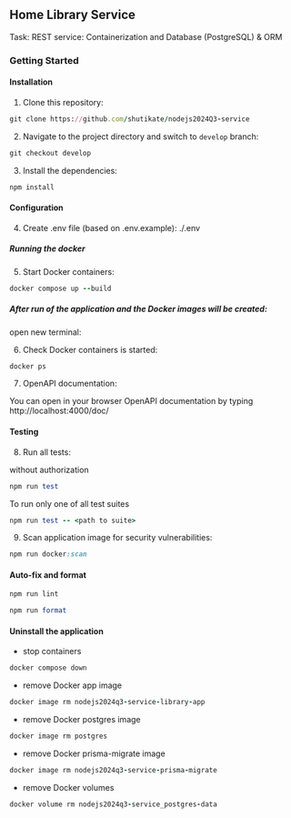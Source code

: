 ## Home Library Service

Task: REST service: Containerization and Database (PostgreSQL) & ORM

### Getting Started

#### Installation

1. Clone this repository:

```ruby
git clone https://github.com/shutikate/nodejs2024Q3-service
```

2. Navigate to the project directory and switch to `develop` branch:

```ruby
git checkout develop
```

3. Install the dependencies:

```ruby
npm install
```

#### Configuration

4. Create .env file (based on .env.example): ./.env

##### Running the docker

5. Start Docker containers:

```ruby
docker compose up --build
```

##### After run of the application and the Docker images will be created:

open new terminal:

6. Check Docker containers is started:

```ruby
docker ps
```

7. OpenAPI documentation:

You can open in your browser OpenAPI documentation by typing http://localhost:4000/doc/

#### Testing

8. Run all tests:

without authorization

```ruby
npm run test
```

To run only one of all test suites

```ruby
npm run test -- <path to suite>
```

9. Scan application image for security vulnerabilities:

```ruby
npm run docker:scan
```

#### Auto-fix and format

```ruby
npm run lint
```

```ruby
npm run format
```

#### Uninstall the application

- stop containers

```ruby
docker compose down
```

- remove Docker app image

```ruby
docker image rm nodejs2024q3-service-library-app
```

- remove Docker postgres image

```ruby
docker image rm postgres
```

- remove Docker prisma-migrate image

```ruby
docker image rm nodejs2024q3-service-prisma-migrate
```

- remove Docker volumes

```ruby
docker volume rm nodejs2024q3-service_postgres-data
```

